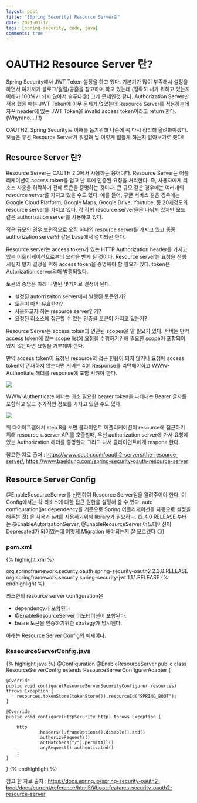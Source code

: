 ```yaml
---
layout: post
title: "[Spring Security] Resource Server란"
date: 2021-03-17
tags: [spring-security, code, java]
comments: true
---
```


# OAUTH2 Resource Server 란?

Spring Security에서 JWT Token 설정을 하고 있다. 기본기가 많이 부족해서 설정을 하면서 여기저기 블로그/컬럼/공홈을 참고하며 하고 있는데 (정확히 내가 뭐하고 있는지 이해가 100%가 되지 않아서 슬푸다😢) 그게 문제인것 같다. Authorization Server만 적용 했을 때는 JWT Token에 아무 문제가 없었는데 Resource Server를 적용하는데 자꾸 header에 있는 JWT Token을 invalid access token이라고 return 한다. (Whyrano....!!!) 

OAUTH2, Spring Security도 이해를 돕기위해 나중에 꼭 다시 정리해 올려봐야겠다. 
오늘은 우선 Resource Server가 뭐길래 날 이렇게 힘들게 하는지 알아보기로 했다! 

## Resource Server 란?

Resource Server는 OAUTH 2.0에서 사용하는 용어이다. Resource Server는 어플리케이션이 access token을 얻고 난 후에 인증된 요청을 처리한다. 즉, 사용자에게 리소스 사용을 허락하기 전에 토큰을 증명하는 것이다. 큰 규모 같은 경우에는 여러개의 resource server를 가지고 있을 수도 있다. 예를 들어, 구글 서비스 같은 경우에는 Google Cloud Platform, Google Maps, Google Drive, Youtube, 등 20개정도의 resource server를 가지고 있다. 각 각의 resource server들은 나눠져 있지만 모드 같은 authorization server를 사용하고 있다.

작은 규모인 경우 보편적으로 오직 하나의 resource server를 가지고 있고 종종 authorization server와 같은 base에서 설치되곤 한다. 

Resource server는 access token가 있는 HTTP Authorization header를 가지고 있는 어플리케이션으로부터 요청을 받게 될 것이다. Resource server는 요청을 진행 시킬지 말지 결정을 위해 access  token을 증명해야 할 필요가 있다. token은 Autorization server의해 발행되었다.  

토큰의 증명은 아래 나열된 몇가지로 결정이 된다. 

- 설정된 autorrizaiton server에서 발행된 토큰인가?
- 토큰이 아직 유효한가?
- 사용하고자 하는 resource server인가?
- 요청된 리소스에 접근할 수 있는 인증을 토큰이 가지고 있는가?

Resource Server는 access token과 연관된 scopes을 알 필요가 있다. 서버는 만약 access token에 있는 scope list에 요청을 수행하기위해 필요한 scope이 포함되어 있지 않는다면 요청을 거부해야 한다. 

만약 access token이 요청된 resource의 접근 헌용이 되지 않거나 요청에 access token이 존재하지 않는다면 서버는 401 Response를 리턴해야하고 WWW-Authentiate 헤더를 response에 포함 시켜야 한다. 

<img src="https://eunmik.github.io/bonita/assets/img/210317-headers-401.png">

WWW-Authenticate 헤더는 최소 필요한 bearer token을 나타내는 Bearer 글자를 포함하고 있고 추가적인 정보를 가지고 있일 수도 있다. 

<img src="https://eunmik.github.io/bonita/assets/img/210317-diagram.png">

위 다이어그램에서 step 8을 보면 클라이언트 어플리케이션이 resource에 접근하기 위해 resource ㄴserver API를 호출할때, 우선 authorization server에 가서 요청에 있는 Authorization 헤더를 증명한다 그리고 나서 클라이언트에게 respone 한다. 

참고한 자료 출처 : <https://www.oauth.com/oauth2-servers/the-resource-server/>, <https://www.baeldung.com/spring-security-oauth-resource-server>

## Resource Server Config

@EnableResourceServer를 선언하여 Resource Server임을 알려주어야 한다. 
이 Config에서는 각 리소스에 대한 접근 권한을 설정해 줄 수 있다. 
auto configuration(jar dependency를 기준으로 Spring 어플리케이션을 자동으로 설정을 해주는 것) 을 사용과 jwt를 사용하기위해 library가 필요하다. 
(2.4.0 RELEASE 부터는 @EnableAutorizationServer, @EnableReosurceServer 어노테이션이 Deprecated가 되어있는데 어떻게 Migration 해야되는지 잘 모르겠다 😥) 

### pom.xml
{% highlight xml %}

<dependency>
			<groupId>org.springframework.security.oauth</groupId>
			<artifactId>spring-security-oauth2</artifactId>
			<version>2.3.8.RELEASE</version>
</dependency>
<dependency>
			<groupId>org.springframework.security</groupId>
			<artifactId>spring-security-jwt</artifactId>
			<version>1.1.1.RELEASE</version>
</dependency>
{% endhighlight %}

최소한의 resource server configuration은 

- dependency가 포함된다
- @EnableResourceServer 어노테이션이 포함된다.
- beare 토큰을 인증하기위한 strategy가 명시된다.

아래는 Resource Server Config의 예제이다.

### ReseourceServerConfig.java
{% highlight java %}
@Configuration
@EnableResourceServer
public class ResourceServerConfig extends ResourceServerConfigurerAdapter {

    @Override
    public void configure(ResourceServerSecurityConfigurer resources) throws Exception {
        resources.tokenStore(tokenStore()).resourceId("SPRING_BOOT");
    }

    @Override
    public void configure(HttpSecurity http) throws Exception {

        http
                .headers().frameOptions().disable().and()
                .authorizeRequests()
                .antMatchers("/").permitAll()
                .anyRequest().authenticated()
        ;
    }
}
{% endhighlight %}

참고 한 자료 출처 : <https://docs.spring.io/spring-security-oauth2-boot/docs/current/reference/html5/#boot-features-security-oauth2-resource-server>